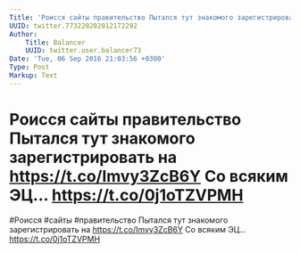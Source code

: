 ```yaml
---
Title: 'Роисся сайты правительство Пытался тут знакомого зарегистрировать на https://t.co/Imvy3ZcB6Y Со всяким ЭЦ… https://t.co/0j1oTZVPMH'
UUID: twitter.773220202012172292
Author:
    Title: Balancer
    UUID: twitter.user.balancer73
Date: 'Tue, 06 Sep 2016 21:03:56 +0300'
Type: Post
Markup: Text
---
```


# Роисся сайты правительство Пытался тут знакомого зарегистрировать на https://t.co/Imvy3ZcB6Y Со всяким ЭЦ… https://t.co/0j1oTZVPMH

#Роисся #сайты #правительство Пытался тут знакомого
зарегистрировать на https://t.co/Imvy3ZcB6Y Со всяким ЭЦ…
https://t.co/0j1oTZVPMH